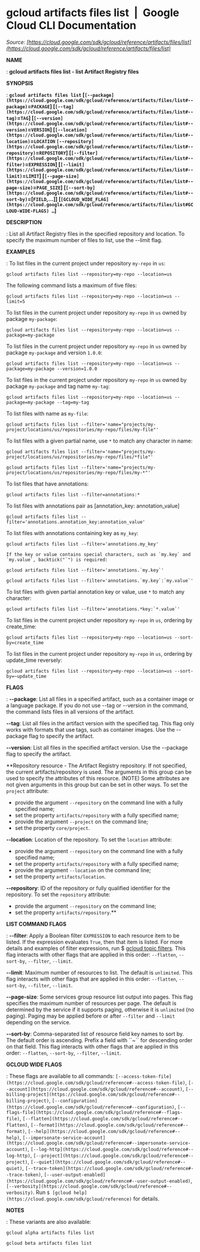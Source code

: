 # gcloud artifacts files list  |  Google Cloud CLI Documentation

*Source: [https://cloud.google.com/sdk/gcloud/reference/artifacts/files/list](https://cloud.google.com/sdk/gcloud/reference/artifacts/files/list)*

**NAME**

: **gcloud artifacts files list - list Artifact Registry files**

**SYNOPSIS**

: **`gcloud artifacts files list` [`[--package](https://cloud.google.com/sdk/gcloud/reference/artifacts/files/list#--package)`=`PACKAGE`] [`[--tag](https://cloud.google.com/sdk/gcloud/reference/artifacts/files/list#--tag)`=`TAG`] [`[--version](https://cloud.google.com/sdk/gcloud/reference/artifacts/files/list#--version)`=`VERSION`] [`[--location](https://cloud.google.com/sdk/gcloud/reference/artifacts/files/list#--location)`=`LOCATION` `[--repository](https://cloud.google.com/sdk/gcloud/reference/artifacts/files/list#--repository)`=`REPOSITORY`] [`[--filter](https://cloud.google.com/sdk/gcloud/reference/artifacts/files/list#--filter)`=`EXPRESSION`] [`[--limit](https://cloud.google.com/sdk/gcloud/reference/artifacts/files/list#--limit)`=`LIMIT`] [`[--page-size](https://cloud.google.com/sdk/gcloud/reference/artifacts/files/list#--page-size)`=`PAGE_SIZE`] [`[--sort-by](https://cloud.google.com/sdk/gcloud/reference/artifacts/files/list#--sort-by)`=[`FIELD`,…]] [`[GCLOUD_WIDE_FLAG](https://cloud.google.com/sdk/gcloud/reference/artifacts/files/list#GCLOUD-WIDE-FLAGS) …`]**

**DESCRIPTION**

: List all Artifact Registry files in the specified repository and location.
To specify the maximum number of files to list, use the --limit flag.

**EXAMPLES**

: To list files in the current project under repository `my-repo` in
`us`:

```
gcloud artifacts files list --repository=my-repo --location=us
```

The following command lists a maximum of five files:

```
gcloud artifacts files list --repository=my-repo --location=us --limit=5
```

To list files in the current project under repository `my-repo` in
`us` owned by package `my-package`:

```
gcloud artifacts files list --repository=my-repo --location=us --package=my-package
```

To list files in the current project under repository `my-repo` in
`us` owned by package `my-package` and version
`1.0.0`:

```
gcloud artifacts files list --repository=my-repo --location=us --package=my-package --version=1.0.0
```

To list files in the current project under repository `my-repo` in
`us` owned by package `my-package` and tag name
`my-tag`:

```
gcloud artifacts files list --repository=my-repo --location=us --package=my-package --tag=my-tag
```

To list files with name as `my-file`:

```
gcloud artifacts files list --filter='name="projects/my-project/locations/us/repositories/my-repo/files/my-file"'
```

To list files with a given partial name, use `*` to match any
character in name:

```
gcloud artifacts files list --filter='name="projects/my-project/locations/us/repositories/my-repo/files/*file"'
```

```
gcloud artifacts files list --filter='name="projects/my-project/locations/us/repositories/my-repo/files/my-*"'
```

To list files that have annotations:

```
gcloud artifacts files list --filter=annotations:*
```

To list files with annotations pair as [annotation_key: annotation_value]

```
gcloud artifacts files list --filter='annotations.annotation_key:annotation_value'
```

To list files with annotations containing key as `my_key`:

```
gcloud artifacts files list --filter='annotations.my_key'
```

```
If the key or value contains special characters, such as `my.key` and `my.value`, backtick("`") is required:
```

```
gcloud artifacts files list --filter='annotations.`my.key`'
```

```
gcloud artifacts files list --filter='annotations.`my.key`:`my.value`'
```

To list files with given partial annotation key or value, use `*` to
match any character:

```
gcloud artifacts files list --filter='annotations.*key:`*.value`'
```

To list files in the current project under repository `my-repo` in
`us`, ordering by create_time:

```
gcloud artifacts files list --repository=my-repo --location=us --sort-by=create_time
```

To list files in the current project under repository `my-repo` in
`us`, ordering by update_time reversely:

```
gcloud artifacts files list --repository=my-repo --location=us --sort-by=~update_time
```

**FLAGS**

: **--package**:
List all files in a specified artifact, such as a container image or a language
package. If you do not use --tag or --version in the command, the command lists
files in all versions of the artifact.

**--tag**:
List all files in the artifact version with the specified tag. This flag only
works with formats that use tags, such as container images. Use the --package
flag to specify the artifact.

**--version**:
List all files in the specified artifact version. Use the --package flag to
specify the artifact.

**Repository resource - The Artifact Registry repository. If not specified, the
current artifacts/repository is used. The arguments in this group can be used to
specify the attributes of this resource. (NOTE) Some attributes are not given
arguments in this group but can be set in other ways.
To set the `project` attribute:

- provide the argument `--repository` on the command line with a fully
specified name;
- set the property `artifacts/repository` with a fully specified name;
- provide the argument `--project` on the command line;
- set the property `core/project`.

**--location**:
Location of the repository.
To set the `location` attribute:

- provide the argument `--repository` on the command line with a fully
specified name;
- set the property `artifacts/repository` with a fully specified name;
- provide the argument `--location` on the command line;
- set the property `artifacts/location`.

**--repository**:
ID of the repository or fully qualified identifier for the repository.
To set the `repository` attribute:

- provide the argument `--repository` on the command line;
- set the property `artifacts/repository`.**

**LIST COMMAND FLAGS**

: **--filter**:
Apply a Boolean filter `EXPRESSION` to each resource item
to be listed. If the expression evaluates `True`, then that item is
listed. For more details and examples of filter expressions, run $ [gcloud topic filters](https://cloud.google.com/sdk/gcloud/reference/topic/filters). This flag
interacts with other flags that are applied in this order:
`--flatten`, `--sort-by`, `--filter`,
`--limit`.

**--limit**:
Maximum number of resources to list. The default is `unlimited`. This
flag interacts with other flags that are applied in this order:
`--flatten`, `--sort-by`, `--filter`,
`--limit`.

**--page-size**:
Some services group resource list output into pages. This flag specifies the
maximum number of resources per page. The default is determined by the service
if it supports paging, otherwise it is `unlimited` (no paging).
Paging may be applied before or after `--filter` and
`--limit` depending on the service.

**--sort-by**:
Comma-separated list of resource field key names to sort by. The default order
is ascending. Prefix a field with ``~´´ for descending order on that
field. This flag interacts with other flags that are applied in this order:
`--flatten`, `--sort-by`, `--filter`,
`--limit`.

**GCLOUD WIDE FLAGS**

: These flags are available to all commands: `[--access-token-file](https://cloud.google.com/sdk/gcloud/reference#--access-token-file)`,
`[--account](https://cloud.google.com/sdk/gcloud/reference#--account)`, `[--billing-project](https://cloud.google.com/sdk/gcloud/reference#--billing-project)`,
`[--configuration](https://cloud.google.com/sdk/gcloud/reference#--configuration)`,
`[--flags-file](https://cloud.google.com/sdk/gcloud/reference#--flags-file)`,
`[--flatten](https://cloud.google.com/sdk/gcloud/reference#--flatten)`, `[--format](https://cloud.google.com/sdk/gcloud/reference#--format)`, `[--help](https://cloud.google.com/sdk/gcloud/reference#--help)`, `[--impersonate-service-account](https://cloud.google.com/sdk/gcloud/reference#--impersonate-service-account)`,
`[--log-http](https://cloud.google.com/sdk/gcloud/reference#--log-http)`,
`[--project](https://cloud.google.com/sdk/gcloud/reference#--project)`, `[--quiet](https://cloud.google.com/sdk/gcloud/reference#--quiet)`, `[--trace-token](https://cloud.google.com/sdk/gcloud/reference#--trace-token)`, `[--user-output-enabled](https://cloud.google.com/sdk/gcloud/reference#--user-output-enabled)`,
`[--verbosity](https://cloud.google.com/sdk/gcloud/reference#--verbosity)`.
Run `$ [gcloud help](https://cloud.google.com/sdk/gcloud/reference)` for details.

**NOTES**

: These variants are also available:

```
gcloud alpha artifacts files list
```

```
gcloud beta artifacts files list
```